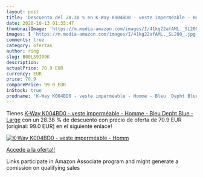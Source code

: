 ```yaml
---
layout: post
title: 'Descuento del 28.38 % en K-Way K004BD0 - veste imperméable - Homm'
date: 2020-10-13 01:35:47
thumbnailImage: 'https://m.media-amazon.com/images/I/41kg22afAML._SL200_.jpg'
images: [ 'https://m.media-amazon.com/images/I/41kg22afAML._SL200_.jpg' ]
comments: true
category: ofertas
author: ring
slug: B00LS9I09K
description:
actualPrice: 70.9 EUR
currency: EUR
price: 70.9
comparePrice: 99.0 EUR
inStock: true
prodname: 'K-Way K004BD0 - veste imperméable - Homme - Bleu  Depht Blue  - Large'
---
```


Tienes [K-Way K004BD0 - veste imperméable - Homme - Bleu  Depht Blue  - Large](https://www.amazon.fr/dp/B00LS9I09K/?tag=tolees0d-21) con un 28.38 % de descuento con precio de oferta de 70.9 EUR (original: 99.0 EUR) en el siguiente enlace!

[![K-Way K004BD0 - veste imperméable - Homm](https://m.media-amazon.com/images/I/41kg22afAML._SL200_.jpg)](https://www.amazon.fr/dp/B00LS9I09K/?tag=tolees0d-21)

[Accede a la oferta!!](https://www.amazon.fr/dp/B00LS9I09K/?tag=tolees0d-21)

Links participate in Amazon Associate program and might generate a comission on qualifying sales


